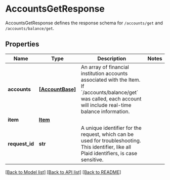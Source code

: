 # AccountsGetResponse

AccountsGetResponse defines the response schema for `/accounts/get` and `/accounts/balance/get`.
## Properties
Name | Type | Description | Notes
------------ | ------------- | ------------- | -------------
**accounts** | [**[AccountBase]**](AccountBase.md) | An array of financial institution accounts associated with the Item. If &#x60;/accounts/balance/get&#x60; was called, each account will include real-time balance information. | 
**item** | [**Item**](Item.md) |  | 
**request_id** | **str** | A unique identifier for the request, which can be used for troubleshooting. This identifier, like all Plaid identifiers, is case sensitive. | 

[[Back to Model list]](../README.md#documentation-for-models) [[Back to API list]](../README.md#documentation-for-api-endpoints) [[Back to README]](../README.md)


